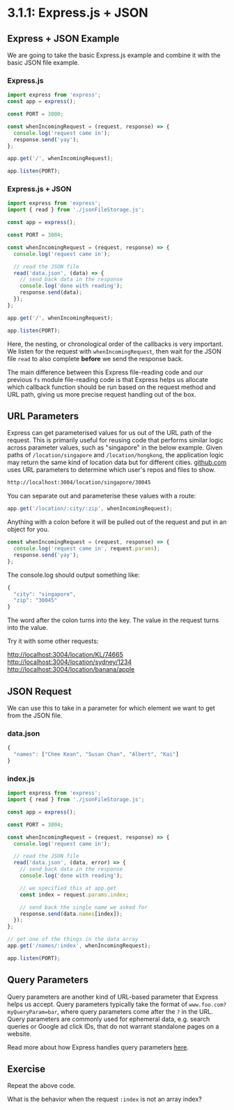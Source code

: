 # 3.1.1: Express.js + JSON

## Express + JSON Example

We are going to take the basic Express.js example and combine it with the basic JSON file example.

### Express.js

```javascript
import express from 'express';
const app = express();

const PORT = 3000;

const whenIncomingRequest = (request, response) => {
  console.log('request came in');
  response.send('yay');
};

app.get('/', whenIncomingRequest);

app.listen(PORT);
```

### Express.js + JSON

```javascript
import express from 'express';
import { read } from './jsonFileStorage.js';

const app = express();

const PORT = 3004;

const whenIncomingRequest = (request, response) => {
  console.log('request came in');

  // read the JSON file
  read('data.json', (data) => {
    // send back data in the response
    console.log('done with reading');
    response.send(data);
  });
};

app.get('/', whenIncomingRequest);

app.listen(PORT);
```

Here, the nesting, or chronological order of the callbacks is very important. We listen for the request with `whenIncomingRequest`, then wait for the JSON file `read` to also complete **before** we send the response back.

The main difference between this Express file-reading code and our previous `fs` module file-reading code is that Express helps us allocate which callback function should be run based on the request method and URL path, giving us more precise request handling out of the box. 

## URL Parameters

Express can get parameterised values for us out of the URL path of the request. This is primarily useful for reusing code that performs similar logic across parameter values, such as "singapore" in the below example. Given paths of `/location/singapore` and `/location/hongkong`, the application logic may return the same kind of location data but for different cities. [github.com](https://github.com) uses URL parameters to determine which user's repos and files to show.

```bash
http://localhost:3004/location/singapore/30045
```

You can separate out and parameterise these values with a route:

```javascript
app.get('/location/:city/:zip', whenIncomingRequest);
```

Anything with a colon before it will be pulled out of the request and put in an object for you.

```javascript
const whenIncomingRequest = (request, response) => {
  console.log('request came in', request.params);
  response.send('yay');
};
```

The console.log should output something like:

```javascript
{
  "city": "singapore",
  "zip": "30045"
}
```

The word after the colon turns into the key. The value in the request turns into the value.

Try it with some other requests:

[http://localhost:3004/location/KL/74665](http://localhost:3004/location/KL/74665)  
[http://localhost:3004/location/sydney/1234](http://localhost:3004/location/sydney/1234)  
[http://localhost:3004/location/banana/apple](http://localhost:3004/location/banana/apple)

## JSON Request

We can use this to take in a parameter for which element we want to get from the JSON file.

### data.json

```javascript
{
  "names": ["Chee Kean", "Susan Chan", "Albert", "Kai"]
}
```

### index.js

```javascript
import express from 'express';
import { read } from './jsonFileStorage.js';

const app = express();

const PORT = 3004;

const whenIncomingRequest = (request, response) => {
  console.log('request came in');

  // read the JSON file
  read('data.json', (data, error) => {
    // send back data in the response
    console.log('done with reading');

    // we specified this at app.get
    const index = request.params.index;

    // send back the single name we asked for
    response.send(data.names[index]);
  });
};

// get one of the things in the data array
app.get('/names/:index', whenIncomingRequest);

app.listen(PORT);
```

## Query Parameters

Query parameters are another kind of URL-based parameter that Express helps us accept. Query parameters typically take the format of `www.foo.com?myQueryParam=bar`, where query parameters come after the `?` in the URL. Query parameters are commonly used for ephemeral data, e.g. search queries or Google ad click IDs, that do not warrant standalone pages on a website.

Read more about how Express handles query parameters [here](https://expressjs.com/en/api.html#req.query).

## Exercise

Repeat the above code.

What is the behavior when the request `:index` is not an array index?

